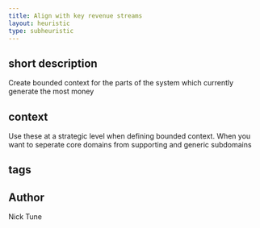 ```yaml
---
title: Align with key revenue streams
layout: heuristic
type: subheuristic
---
```


## short description

Create bounded context for the parts of the system which currently generate the most money

## context

Use these at a strategic level when defining bounded context. When you want to seperate core domains from supporting and generic subdomains

## tags

## Author

Nick Tune